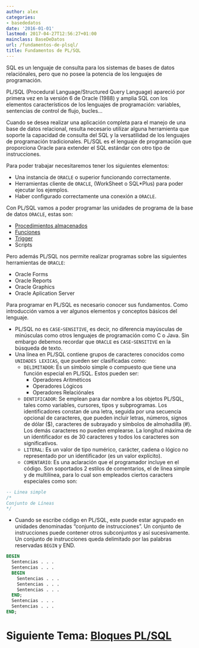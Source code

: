 ```yaml
---
author: alex
categories:
- basededatos
date: '2016-01-01'
lastmod: 2017-04-27T12:56:27+01:00
mainclass: BaseDeDatos
url: /fundamentos-de-plsql/
title: Fundamentos de PL/SQL
---
```


SQL es un lenguaje de consulta para los sistemas de bases de datos relaciónales, pero que no posee la potencia de los lenguajes de programación.

PL/SQL (Procedural Language/Structured Query Language) apareció por primera vez en la versión 6 de Oracle (1988) y amplia SQL con los elementos característicos de los lenguajes de programación: variables, sentencias de control de flujo, bucles&#8230;

Cuando se desea realizar una aplicación completa para el manejo de una base de datos relacional, resulta necesario utilizar alguna herramienta que soporte la capacidad de consulta del SQL y la versatilidad de los lenguajes de programación tradicionales. PL/SQL es el lenguaje de programación que proporciona Oracle para extender el SQL estándar con otro tipo de instrucciones.

<!--more--><!--ad-->

Para poder trabajar necesitaremos tener los siguientes elementos:

  * Una instancia de `ORACLE` o superior funcionando correctamente.
  * Herramientas cliente de `ORACLE`, (WorkSheet o SQL*Plus) para poder ejecutar los ejemplos.
  * Haber configurado correctamente una conexión a `ORACLE`.

Con PL/SQL vamos a poder programar las unidades de programa de la base de datos `ORACLE`, estas son:

  * [Procedimientos almacenados][1]
  * [Funciones][1]
  * [Trigger][2]
  * Scripts

Pero además PL/SQL nos permite realizar programas sobre las siguientes herramientas de `ORACLE`:

  * Oracle Forms
  * Oracle Reports
  * Oracle Graphics
  * Oracle Aplication Server

Para programar en PL/SQL es necesario conocer sus fundamentos.  Como introducción vamos a ver algunos elementos y conceptos básicos del lenguaje.

* PL/SQL no es `CASE`-`SENSITIVE`, es decir, no diferencia mayúsculas de minúsculas como otros lenguajes de programación como C o Java. Sin embargo debemos recordar que `ORACLE` es `CASE`-`SENSITIVE` en la búsqueda de texto.
* Una línea en PL/SQL contiene grupos de caracteres conocidos como `UNIDADES LEXICAS`, que pueden ser clasificadas como:
  * `DELIMITADOR`: Es un símbolo simple o compuesto que tiene una función especial&nbsp;en PL/SQL. Estos pueden ser:
    * Operadores Aritméticos
    * Operadores Lógicos
    * Operadores Relaciónales
  * `DENTIFICADOR`: Se emplean para dar nombre a los objetos PL/SQL, tales como&nbsp;variables, cursores, tipos y subprogramas.  Los identificadores constan de una letra, seguida por una secuencia opcional&nbsp;de caracteres, que pueden incluir letras, números, signos de dólar ($), caracteres de&nbsp;subrayado y símbolos de almohadilla (#). Los demás caracteres no pueden&nbsp;emplearse. La longitud máxima de un identificador es de 30 caracteres y todos los&nbsp;caracteres son significativos.
  * `LITERAL`: Es un valor de tipo numérico, carácter, cadena o lógico no representado&nbsp;por un identificador (es un valor explícito).
  * `COMENTARIO`: Es una aclaración que el programador incluye en el código. Son&nbsp;soportados 2 estilos de comentarios, el de línea simple y de multilínea, para lo cual&nbsp;son empleados ciertos caracters especiales como son:

```sql
-- Linea simple
/*
Conjunto de Líneas
*/
```

* Cuando se escribe código en PL/SQL, este puede estar agrupado en unidades denominadas&nbsp;“conjunto de instrucciones”. Un conjunto de instrucciones puede contener otros subconjuntos y&nbsp;así sucesivamente.  Un conjunto de instrucciones queda delimitado por las palabras reservadas `BEGIN` y END.

```sql
BEGIN
  Sentencias . . .
  Sentencias . . .
  BEGIN
    Sentencias . . .
    Sentencias . . .
    Sentencias . . .
  END;
  Sentencias . . .
  Sentencias . . .
END;
```

# Siguiente Tema: [Bloques PL/SQL][3]

 [1]: https://elbauldelprogramador.com/plsql-procedimientos-y-funciones/
 [2]: https://elbauldelprogramador.com/plsql-disparadores-o-triggers/
 [3]: https://elbauldelprogramador.com/bloques-plsql/

